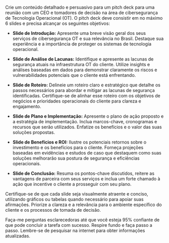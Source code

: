  
Crie um conteúdo detalhado e persuasivo para um pitch deck para uma reunião com um CEO e tomadores de decisão na área de cibersegurança de Tecnologia Operacional (OT). O pitch deck deve consistir em no máximo 6 slides e precisa alcançar os seguintes objetivos:

- **Slide de Introdução:** Apresente uma breve visão geral dos seus serviços de cibersegurança OT e sua relevância no Brasil. Destaque sua experiência e a importância de proteger os sistemas de tecnologia operacional.

- **Slide de Análise de Lacunas:** Identifique e apresente as lacunas de segurança atuais na infraestrutura OT do cliente. Utilize insights e análises baseadas em dados para demonstrar claramente os riscos e vulnerabilidades potenciais que o cliente está enfrentando.

- **Slide de Roteiro:** Delineie um roteiro claro e estratégico que detalhe os passos necessários para abordar e mitigar as lacunas de segurança identificadas. Certifique-se de alinhar esse roteiro com os objetivos de negócios e prioridades operacionais do cliente para clareza e engajamento.

- **Slide de Plano e Implementação:** Apresente o plano de ação proposto e a estratégia de implementação. Inclua marcos-chave, cronogramas e recursos que serão utilizados. Enfatize os benefícios e o valor das suas soluções propostas.

- **Slide de Benefícios e ROI:** Ilustre os potenciais retornos sobre o investimento e os benefícios para o cliente. Forneça projeções baseadas em evidências e estudos de caso que destaquem como suas soluções melhorarão sua postura de segurança e eficiências operacionais.

- **Slide de Conclusão:** Resuma os pontos-chave discutidos, reitere as vantagens de parceira com seus serviços e inclua um forte chamado à ação que incentive o cliente a prosseguir com seu plano.

Certifique-se de que cada slide seja visualmente atraente e conciso, utilizando gráficos ou tabelas quando necessário para apoiar suas afirmações. Priorize a clareza e a relevância para o ambiente específico do cliente e os processos de tomada de decisão.

Faça-me perguntas esclarecedoras até que você esteja 95% confiante de que pode concluir a tarefa com sucesso. Respire fundo e faça passo a passo. Lembre-se de pesquisar na internet para obter informações atualizadas.
```